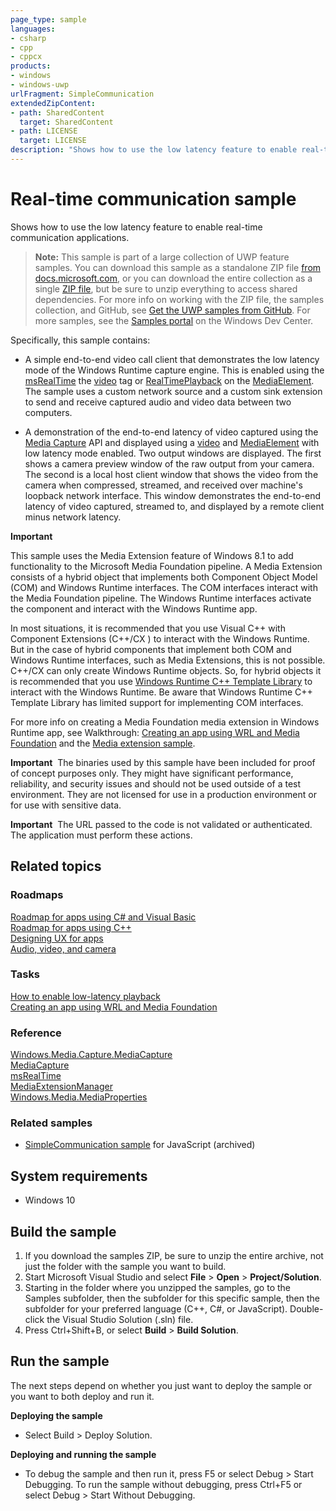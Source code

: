 ```yaml
---
page_type: sample
languages:
- csharp
- cpp
- cppcx
products:
- windows
- windows-uwp
urlFragment: SimpleCommunication
extendedZipContent:
- path: SharedContent
  target: SharedContent
- path: LICENSE
  target: LICENSE
description: "Shows how to use the low latency feature to enable real-time communication applications."
---
```


<!---
  category: Communications
  samplefwlink: http://go.microsoft.com/fwlink/p/?LinkId=620600
--->

# Real-time communication sample

Shows how to use the low latency feature to enable real-time communication applications.

> **Note:** This sample is part of a large collection of UWP feature samples. 
> You can download this sample as a standalone ZIP file
> [from docs.microsoft.com](https://docs.microsoft.com/samples/microsoft/windows-universal-samples/simplecommunication/),
> or you can download the entire collection as a single
> [ZIP file](https://github.com/Microsoft/Windows-universal-samples/archive/master.zip), but be 
> sure to unzip everything to access shared dependencies. For more info on working with the ZIP file, 
> the samples collection, and GitHub, see [Get the UWP samples from GitHub](https://aka.ms/ovu2uq). 
> For more samples, see the [Samples portal](https://aka.ms/winsamples) on the Windows Dev Center. 

Specifically, this sample contains:

-   A simple end-to-end video call client that demonstrates the low latency mode of the Windows Runtime capture engine. 
This is enabled using the [msRealTime](http://msdn.microsoft.com/library/windows/apps/hh767377) the 
[video](http://msdn.microsoft.com/library/windows/apps/hh767390) tag or [RealTimePlayback](http://msdn.microsoft.com/library/windows/apps/br227414) 
on the [MediaElement](http://msdn.microsoft.com/library/windows/apps/br242926). The sample uses a custom network source and a custom sink extension to 
send and receive captured audio and video data between two computers.

-   A demonstration of the end-to-end latency of video captured using the [Media Capture](http://msdn.microsoft.com/library/windows/apps/br226738) API 
and displayed using a [video](http://msdn.microsoft.com/library/windows/apps/hh767390) and [MediaElement](http://msdn.microsoft.com/library/windows/apps/br242926) 
with low latency mode enabled. Two output windows are displayed. The first shows a camera preview window of the raw output from your camera. The second is a local host 
client window that shows the video from the camera when compressed, streamed, and received over machine's loopback network interface. This window demonstrates the 
end-to-end latency of video captured, streamed to, and displayed by a remote client minus network latency.

**Important**  

This sample uses the Media Extension feature of Windows 8.1 to add functionality to the Microsoft Media Foundation pipeline. A Media Extension consists of a 
hybrid object that implements both Component Object Model (COM) and Windows Runtime interfaces. The COM interfaces interact with the Media Foundation pipeline. 
The Windows Runtime interfaces activate the component and interact with the Windows Runtime app.

In most situations, it is recommended that you use Visual C++ with Component Extensions (C++/CX ) to interact with the Windows Runtime. But in the case of hybrid 
components that implement both COM and Windows Runtime interfaces, such as Media Extensions, this is not possible. C++/CX can only create Windows Runtime objects. 
So, for hybrid objects it is recommended that you use [Windows Runtime C++ Template Library](http://go.microsoft.com/fwlink/p/?linkid=243149) to interact with the 
Windows Runtime. Be aware that Windows Runtime C++ Template Library has limited support for implementing COM interfaces.

For more info on creating a Media Foundation media extension in Windows Runtime app, see Walkthrough: 
[Creating an app using WRL and Media Foundation](http://go.microsoft.com/fwlink/p/?LinkID=309355) and the 
[Media extension sample](http://go.microsoft.com/fwlink/p/?linkid=241427).

**Important**  The binaries used by this sample have been included for proof of concept purposes only. They might have significant performance, reliability, 
and security issues and should not be used outside of a test environment. They are not licensed for use in a production environment or for use with sensitive data.

**Important**  The URL passed to the code is not validated or authenticated. The application must perform these actions.

## Related topics

### Roadmaps

[Roadmap for apps using C\# and Visual Basic](http://msdn.microsoft.com/library/windows/apps/br229583)  
[Roadmap for apps using C++](http://msdn.microsoft.com/library/windows/apps/hh700360)  
[Designing UX for apps](http://msdn.microsoft.com/library/windows/apps/hh767284)  
[Audio, video, and camera](https://msdn.microsoft.com/library/windows/apps/mt203788)  

### Tasks

[How to enable low-latency playback](http://msdn.microsoft.com/library/windows/apps/hh452742)  
[Creating an app using WRL and Media Foundation](http://go.microsoft.com/fwlink/p/?LinkID=309355)  

### Reference

[Windows.Media.Capture.MediaCapture](http://msdn.microsoft.com/library/windows/apps/br226738)  
[MediaCapture](http://msdn.microsoft.com/library/windows/apps/br241124)  
[msRealTime](http://msdn.microsoft.com/library/windows/apps/hh767377)  
[MediaExtensionManager](http://msdn.microsoft.com/library/windows/apps/br240987)  
[Windows.Media.MediaProperties](http://msdn.microsoft.com/library/windows/apps/hh701296)  

### Related samples

* [SimpleCommunication sample](/archived/SimpleCommunication/) for JavaScript (archived)

## System requirements

* Windows 10

Build the sample
----------------

1. If you download the samples ZIP, be sure to unzip the entire archive, not just the folder with the sample you want to build. 
2. Start Microsoft Visual Studio and select **File** \> **Open** \> **Project/Solution**.
3. Starting in the folder where you unzipped the samples, go to the Samples subfolder, then the subfolder for this specific sample, then the subfolder for your preferred language (C++, C#, or JavaScript). Double-click the Visual Studio Solution (.sln) file.
4. Press Ctrl+Shift+B, or select **Build** \> **Build Solution**.

Run the sample
--------------

The next steps depend on whether you just want to deploy the sample or you want to both deploy and run it.

**Deploying the sample**

- Select Build > Deploy Solution. 

**Deploying and running the sample**

- To debug the sample and then run it, press F5 or select Debug >  Start Debugging. To run the sample without debugging, press Ctrl+F5 or select Debug > Start Without Debugging.
